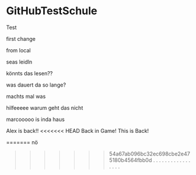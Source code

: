 # GitHubTestSchule
Test

first change

from local

seas leidln

könnts das lesen??

was dauert da so lange?

machts mal was

hilfeeeee warum geht das nicht

marcooooo is inda haus


Alex is back!!
<<<<<<< HEAD
Back in Game!
This is Back!

=======
nö
>>>>>>> 54a67ab096bc32ec698cbe2e475180b4564fbb0d
.
.
.
.
.
.
.
.
.
.
.
.
.
.
.
.
.